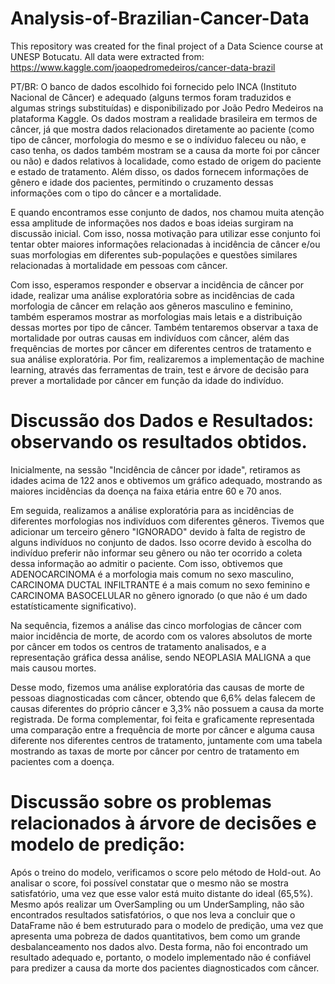 # Analysis-of-Brazilian-Cancer-Data
This repository was created for the final project of a Data Science course at UNESP Botucatu. 
All data were extracted from: https://www.kaggle.com/joaopedromedeiros/cancer-data-brazil

PT/BR: 
O banco de dados escolhido foi fornecido pelo INCA (Instituto Nacional de Câncer) e adequado (alguns termos foram traduzidos e algumas strings substituídas) e disponibilizado por João Pedro Medeiros na plataforma Kaggle. Os dados mostram a realidade brasileira em termos de câncer, já que mostra dados relacionados diretamente ao paciente (como tipo de câncer, morfologia do mesmo e se o indíviduo faleceu ou não, e caso tenha, os dados também mostram se a causa da morte foi por câncer ou não) e dados relativos à localidade, como estado de origem do paciente e estado de tratamento. Além disso, os dados fornecem informações de gênero e idade dos pacientes, permitindo o cruzamento dessas informações com o tipo do câncer e a mortalidade. 

E quando encontramos esse conjunto de dados, nos chamou muita atenção essa amplitude de informações nos dados e boas ideias surgiram na discussão inicial. Com isso, nossa motivação para utilizar esse conjunto foi tentar obter maiores informações relacionadas à incidência de câncer e/ou suas morfologias em diferentes sub-populações e questões similares relacionadas à mortalidade em pessoas com câncer. 

Com isso, esperamos responder e observar a incidência de câncer por idade, realizar uma análise exploratória sobre as incidências de cada morfologia de câncer em relação aos gêneros masculino e feminino, também esperamos mostrar as morfologias mais letais e a distribuição dessas mortes por tipo de câncer. Também tentaremos observar a taxa de mortalidade por outras causas em indivíduos com câncer, além das frequências de mortes por câncer em diferentes centros de tratamento e sua análise exploratória. Por fim, realizaremos a implementação de machine learning, através das ferramentas de train, test e árvore de decisão para prever a mortalidade por câncer em função da idade do indivíduo. 

# Discussão dos Dados e Resultados: observando os resultados obtidos.
Inicialmente, na sessão "Incidência de câncer por idade", retiramos as idades acima de 122 anos e obtivemos um gráfico adequado, mostrando as maiores incidências da doença na faixa etária entre 60 e 70 anos. 

Em seguida, realizamos a análise exploratória para as incidências de diferentes morfologias nos indivíduos com diferentes gêneros. Tivemos que adicionar um terceiro gênero "IGNORADO" devido à falta de registro de alguns indivíduos no conjunto de dados. Isso ocorre devido à escolha do indivíduo preferir não informar seu gênero ou não ter ocorrido a coleta dessa informação ao admitir o paciente. Com isso, obtivemos que ADENOCARCINOMA é a morfologia mais comum no sexo masculino, CARCINOMA DUCTAL INFILTRANTE é a mais comum no sexo feminino e CARCINOMA BASOCELULAR no gênero ignorado (o que não é um dado estatísticamente significativo). 

Na sequência, fizemos a análise das cinco morfologias de câncer com maior incidência de morte, de acordo com os valores absolutos de morte por câncer em todos os centros de tratamento analisados, e a representação gráfica dessa análise, sendo NEOPLASIA MALIGNA a que mais causou mortes.

Desse modo, fizemos uma análise exploratória das causas de morte de pessoas diagnosticadas com câncer, obtendo que 6,6% delas falecem de causas diferentes do próprio câncer e 3,3% não possuem a causa da morte registrada. De forma complementar, foi feita e graficamente representada uma comparação entre a frequência de morte por câncer e alguma causa diferente nos diferentes centros de tratamento, juntamente com uma tabela mostrando as taxas de morte por câncer por centro de tratamento em pacientes com a doença.

  # Discussão sobre os problemas relacionados à árvore de decisões e modelo de predição: 
  Após o treino do modelo, verificamos o score pelo método de Hold-out. Ao analisar o score, foi possível constatar que o mesmo não se mostra satisfatório, uma vez que   esse valor está muito distante do ideal (65,5%). Mesmo após realizar um OverSampling ou um UnderSampling, não são encontrados resultados satisfatórios, o que nos       leva a concluir que o DataFrame não é bem estruturado para o modelo de predição, uma vez que apresenta uma pobreza de dados quantitativos, bem como um grande           desbalanceamento nos dados alvo. Desta forma, não foi encontrado um resultado adequado e, portanto, o modelo implementado não é confiável para predizer a causa da     morte dos pacientes diagnosticados com câncer. 
   
